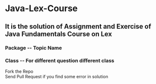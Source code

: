 # Java-Lex-Course
## It is the solution of Assignment and Exercise of Java Fundamentals Course on Lex
### Package -- Topic Name
### Class -- For different question different class

Fork the Repo\
Send Pull Request if you find some error in solution
